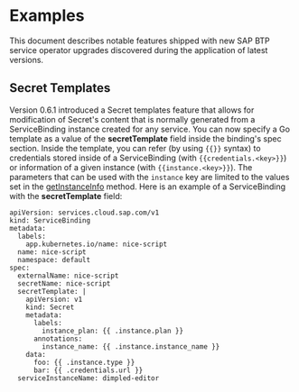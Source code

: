 # Examples

This document describes notable features shipped with new SAP BTP service operator upgrades discovered during the application of latest versions.

## Secret Templates

Version 0.6.1 introduced a Secret templates feature that allows for modification of Secret's content that is normally generated from a ServiceBinding instance created for any service. You can now specify a Go template as a value of the **secretTemplate** field inside the binding's spec section. Inside the template, you can refer (by using `{{}}` syntax) to credentials stored inside of a ServiceBinding (with `{{credentials.<key>}}`) or information of a given instance (with `{{instance.<key>}}`). The parameters that can be used with the `instance` key are limited to the values set in the [getInstanceInfo](https://github.com/SAP/sap-btp-service-operator/blob/8c0a3d7d7ca54e44143c0e0b7d1e1ef206b362ab/controllers/servicebinding_controller.go#L819) method. Here is an example of a ServiceBinding with the **secretTemplate** field:

```
apiVersion: services.cloud.sap.com/v1
kind: ServiceBinding
metadata:
  labels:
    app.kubernetes.io/name: nice-script
  name: nice-script
  namespace: default
spec:
  externalName: nice-script
  secretName: nice-script
  secretTemplate: |
    apiVersion: v1
    kind: Secret
    metadata:
      labels:
        instance_plan: {{ .instance.plan }}
      annotations:
        instance_name: {{ .instance.instance_name }}
    data:
      foo: {{ .instance.type }}
      bar: {{ .credentials.url }}
  serviceInstanceName: dimpled-editor
```
